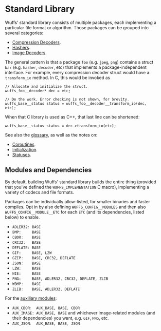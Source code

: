 # Standard Library

Wuffs' standard library consists of multiple packages, each implementing a
particular file format or algorithm. Those packages can be grouped into several
categories:

- [Compression Decoders](/doc/std/compression-decoders.md).
- [Hashers](/doc/std/hashers.md).
- [Image Decoders](/doc/std/image-decoders.md).

The general pattern is that a package `foo` (e.g. `jpeg`, `png`) contains a
struct `bar` (e.g. `hasher`, `decoder`, etc) that implements a
package-independent interface. For example, every compression decoder struct
would have a `transform_io` method. In C, this would be invoked as

```
// Allocate and initialize the struct.
wuffs_foo__decoder* dec = etc;

// Do the work. Error checking is not shown, for brevity.
wuffs_base__status status = wuffs_foo__decoder__transform_io(dec, etc);
```

When that C library is used as C++, that last line can be shortened:

```
wuffs_base__status status = dec->transform_io(etc);
```

See also the [glossary](/doc/glossary.md), as well as the notes on:

- [Coroutines](/doc/note/coroutines.md).
- [Initialization](/doc/note/initialization.md).
- [Statuses](/doc/note/statuses.md).


## Modules and Dependencies

By default, building Wuffs' standard library builds the entire thing (provided
that you've defined the `WUFFS_IMPLEMENTATION` C macro), implementing a variety
of codecs and file formats.

Packages can be individually allow-listed, for smaller binaries and faster
compiles. Opt in by also defining `WUFFS_CONFIG__MODULES` and then also
`WUFFS_CONFIG__MODULE__ETC` for each `ETC` (and its dependencies, listed below)
to enable.

- `ADLER32: BASE`
- `BMP:     BASE`
- `CBOR:    BASE`
- `CRC32:   BASE`
- `DEFLATE: BASE`
- `GIF:     BASE, LZW`
- `GZIP:    BASE, CRC32, DEFLATE`
- `JSON:    BASE`
- `LZW:     BASE`
- `NIE:     BASE`
- `PNG:     BASE, ADLER32, CRC32, DEFLATE, ZLIB`
- `WBMP:    BASE`
- `ZLIB:    BASE, ADLER32, DEFLATE`

For the [auxiliary modules](/doc/note/auxiliary-code.md):

- `AUX_CBOR:  AUX_BASE, BASE, CBOR`
- `AUX_IMAGE: AUX_BASE, BASE` and whichever image-related modules (and their
  dependencies) you want, e.g. `GIF`, `PNG`, etc.
- `AUX_JSON:  AUX_BASE, BASE, JSON`
